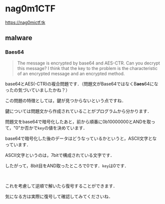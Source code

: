 # nag0m1CTF

https://nag0mictf.tk

## malware

### Baes64

> The message is encrypted by base64 and AES-CTR. Can you decrypt this message? I think that the key to the problem is the characteristic of an encrypted message and an encrypted method.

base64とAES(-CTR)の複合問題です．（問題文がBase64ではなくB**aes**64になったの気づいていましたかね？）

この問題の特徴としては，鍵が見つからないという点ですね．

鍵については問題文から作成されていることがプログラムから分かります．

問題文をbase64で暗号化したあと，前から順番に0b10000000とANDを取って，"0"か否かで`key`の値を決めています．

base64で暗号化した後のデータはどうなっているかというと，ASCII文字となっています．

ASCII文字というのは，7bitで構成されている文字です．

したがって，8bit目をAND取ったところで0です．`key`は0です．

<br>

これを考慮して逆順で解いたら復号することができます．

気になる方は実際に復号して確認してみてくださいね．
